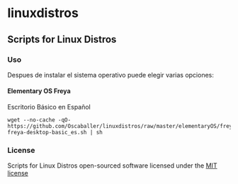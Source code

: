 # linuxdistros

## Scripts for Linux Distros

### Uso

Despues de instalar el sistema operativo puede elegir varias opciones:

#### Elementary OS Freya

Escritorio Básico en Español

	wget --no-cache -qO- https://github.com/Oscaballer/linuxdistros/raw/master/elementaryOS/freya/first_install/install-freya-desktop-basic_es.sh | sh

### License

Scripts for Linux Distros open-sourced software licensed under the [MIT license](http://opensource.org/licenses/MIT)
